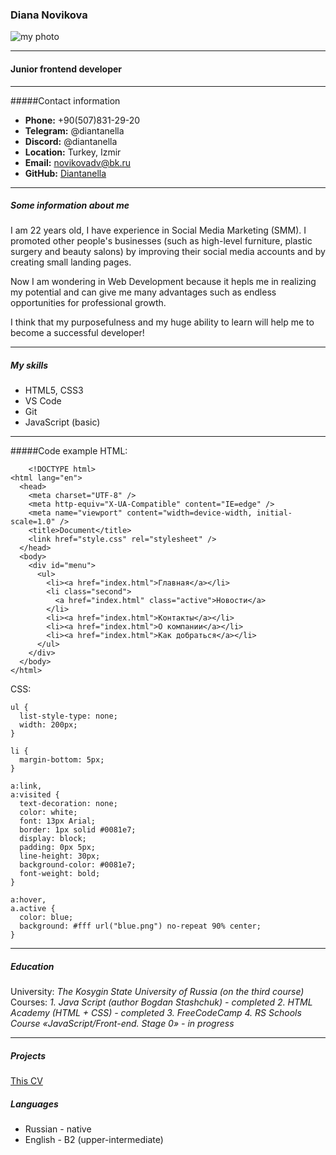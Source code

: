 ### Diana Novikova

![my photo](/%D1%8F.jpg)

---

#### Junior frontend developer

---

#####Contact information

- **Phone:** +90(507)831-29-20
- **Telegram:** @diantanella
- **Discord:** @diantanella
- **Location:** Turkey, Izmir
- **Email:** novikovadv@bk.ru
- **GitHub:** [Diantanella](https://github.com/Diantanella)

---

##### Some information about me

I am 22 years old, I have experience in Social Media Marketing (SMM). I promoted other people's businesses (such as high-level furniture, plastic surgery and beauty salons) by improving their social media accounts and by creating small landing pages.

Now I am wondering in Web Development because it hepls me in realizing my potential and can give me many advantages such as endless opportunities for professional growth.

I think that my purposefulness and my huge ability to learn will help me to become a successful developer!

---

##### My skills

- HTML5, CSS3
- VS Code
- Git
- JavaScript (basic)

---

#####Code example
HTML:

```
    <!DOCTYPE html>
<html lang="en">
  <head>
    <meta charset="UTF-8" />
    <meta http-equiv="X-UA-Compatible" content="IE=edge" />
    <meta name="viewport" content="width=device-width, initial-scale=1.0" />
    <title>Document</title>
    <link href="style.css" rel="stylesheet" />
  </head>
  <body>
    <div id="menu">
      <ul>
        <li><a href="index.html">Главная</a></li>
        <li class="second">
          <a href="index.html" class="active">Новости</a>
        </li>
        <li><a href="index.html">Контакты</a></li>
        <li><a href="index.html">О компании</a></li>
        <li><a href="index.html">Как добраться</a></li>
      </ul>
    </div>
  </body>
</html>
```

CSS:

```
ul {
  list-style-type: none;
  width: 200px;
}

li {
  margin-bottom: 5px;
}

a:link,
a:visited {
  text-decoration: none;
  color: white;
  font: 13px Arial;
  border: 1px solid #0081e7;
  display: block;
  padding: 0px 5px;
  line-height: 30px;
  background-color: #0081e7;
  font-weight: bold;
}

a:hover,
a.active {
  color: blue;
  background: #fff url("blue.png") no-repeat 90% center;
}
```

---

##### Education

University:
_The Kosygin State University of Russia (on the third course)_
Courses:
_1. Java Script (author Bogdan Stashchuk) - completed 2. HTML Academy (HTML + CSS) - completed 3. FreeCodeCamp 4. RS Schools Course «JavaScript/Front-end. Stage 0» - in progress_

---

##### Projects

[This CV](https://github.com/Diantanella/rsschool-cv.git)

##### Languages

- Russian - native
- English - B2 (upper-intermediate)
